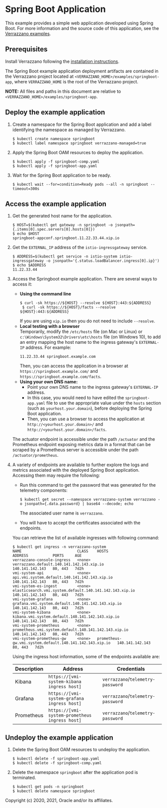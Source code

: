 # Spring Boot Application

This example provides a simple web application developed using Spring Boot. For more information and the source code of this application, see the [Verrazzano examples](https://github.com/verrazzano/examples).

## Prerequisites

Install Verrazzano following the [installation instructions](https://verrazzano.io/docs/setup/install/installation/).

  The Spring Boot example application deployment artifacts are contained in the Verrazzano project located at `<VERRAZZANO_HOME>/examples/springboot-app`, where `VERRAZZANO_HOME` is the root of the Verrazzano project.

   **NOTE:** All files and paths in this document are relative to `<VERRAZZANO_HOME>/examples/springboot-app`.


## Deploy the example application

1. Create a namespace for the Spring Boot application and add a label identifying the namespace as managed by Verrazzano.
   ```
   $ kubectl create namespace springboot
   $ kubectl label namespace springboot verrazzano-managed=true
   ```

1. Apply the Spring Boot OAM resources to deploy the application.
   ```
   $ kubectl apply -f springboot-comp.yaml
   $ kubectl apply -f springboot-app.yaml
   ```

1. Wait for the Spring Boot application to be ready.
   ```
   $ kubectl wait --for=condition=Ready pods --all -n springboot --timeout=300s
   ```

## Access the example application

1. Get the generated host name for the application.
   ```
   $ HOST=$(kubectl get gateway -n springboot -o jsonpath={.items[0].spec.servers[0].hosts[0]})
   $ echo $HOST
   springboot-appconf.springboot.11.22.33.44.xip.io
   ```

1. Get the `EXTERNAL_IP` address of the `istio-ingressgateway` service.
   ```
   $ ADDRESS=$(kubectl get service -n istio-system istio-ingressgateway -o jsonpath='{.status.loadBalancer.ingress[0].ip}')
   $ echo $ADDRESS
   11.22.33.44
   ```   

1. Access the Springboot example application.
   There are several ways to access it:

   * **Using the command line**
     ```
     $ curl -sk https://${HOST} --resolve ${HOST}:443:${ADDRESS}
	  $ curl -sk https://${HOST}/facts --resolve ${HOST}:443:${ADDRESS}
     ```
     If you are using `xip.io` then you do not need to include `--resolve`.
   * **Local testing with a browser** \
     Temporarily, modify the `/etc/hosts` file (on Mac or Linux)
     or `c:\Windows\System32\Drivers\etc\hosts` file (on Windows 10),
     to add an entry mapping the host name to the ingress gateway's `EXTERNAL-IP` address.
     For example:
     ```
     11.22.33.44 springboot.example.com
     ```
     Then, you can access the application in a browser at `https://springboot.example.com/` and `https://springboot.example.com/facts`.
   * **Using your own DNS name:**
     * Point your own DNS name to the ingress gateway's `EXTERNAL-IP` address.
     * In this case, you would need to have edited the `springboot-app.yaml` file
       to use the appropriate value under the `hosts` section (such as `yourhost.your.domain`),
       before deploying the Spring Boot application.
     * Then, you can use a browser to access the application at `http://<yourhost.your.domain>/` and `http://<yourhost.your.domain>/facts`.

    The actuator endpoint is accessible under the path `/actuator` and the Prometheus endpoint exposing metrics data in a format that can be scraped by a Prometheus server is accessible under the path `/actuator/prometheus`.

1. A variety of endpoints are available to further explore the logs and metrics associated with
   the deployed Spring Boot application.
   Accessing them may require the following:

   * Run this command to get the password that was generated for the telemetry components:
     ```
     $ kubectl get secret --namespace verrazzano-system verrazzano -o jsonpath={.data.password} | base64 --decode; echo
     ```
     The associated user name is `verrazzano`.

   * You will have to accept the certificates associated with the endpoints.

   You can retrieve the list of available ingresses with following command:

   ```
   $ kubectl get ingress -n verrazzano-system
   NAME                         CLASS    HOSTS                                                     ADDRESS           PORTS     AGE
   verrazzano-console-ingress   <none>   verrazzano.default.140.141.142.143.xip.io                 140.141.142.143   80, 443   7d2h
   vmi-system-api               <none>   api.vmi.system.default.140.141.142.143.xip.io             140.141.142.143   80, 443   7d2h
   vmi-system-es-ingest         <none>   elasticsearch.vmi.system.default.140.141.142.143.xip.io   140.141.142.143   80, 443   7d2h
   vmi-system-grafana           <none>   grafana.vmi.system.default.140.141.142.143.xip.io         140.141.142.143   80, 443   7d2h
   vmi-system-kibana            <none>   kibana.vmi.system.default.140.141.142.143.xip.io          140.141.142.143   80, 443   7d2h
   vmi-system-prometheus        <none>   prometheus.vmi.system.default.140.141.142.143.xip.io      140.141.142.143   80, 443   7d2h
   vmi-system-prometheus-gw     <none>   prometheus-gw.vmi.system.default.140.141.142.143.xip.io   140.141.142.143   80, 443   7d2h
   ```

   Using the ingress host information, some of the endpoints available are:

   | Description | Address | Credentials |
   | ----------- | ------- | ----------- |
   | Kibana      | `https://[vmi-system-kibana ingress host]`     | `verrazzano`/`telemetry-password` |
   | Grafana     | `https://[vmi-system-grafana ingress host]`    | `verrazzano`/`telemetry-password` |
   | Prometheus  | `https://[vmi-system-prometheus ingress host]` | `verrazzano`/`telemetry-password` |


## Undeploy the example application   

1. Delete the Spring Boot OAM resources to undeploy the application.
   ```
   $ kubectl delete -f springboot-app.yaml
   $ kubectl delete -f springboot-comp.yaml
   ```

1. Delete the namespace `springboot` after the application pod is terminated.
   ```
   $ kubectl get pods -n springboot
   $ kubectl delete namespace springboot
   ```

Copyright (c) 2020, 2021, Oracle and/or its affiliates.
